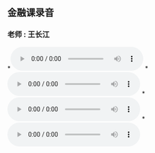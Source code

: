 ## 金融课录音
### 老师 : 王长江

*![6.4上午](/mp3/6.4am.mp3)
*![6.4下午](mp3/6.4pm.mp3)
*![6.5上午](mp3/6.5am.mp3)
*![6.5下午](mp3/6.5pm.mp3)

